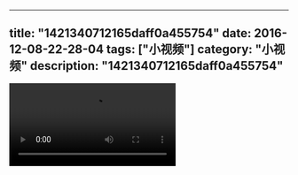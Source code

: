 
---
title: "1421340712165daff0a455754"
date: 2016-12-08-22-28-04
tags: ["小视频"]
category: "小视频"
description: "1421340712165daff0a455754"
---
<video src="http://ohtsqip0g.bkt.clouddn.com/1421340712165daff0a455754.mp4" controls="controls"></video>
